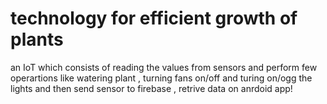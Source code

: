 # technology for efficient growth of plants
 an IoT which consists of reading the values from sensors and perform few operartions like watering plant , turning fans on/off and turing on/ogg the lights and then send sensor to firebase , retrive data on anrdoid app!
